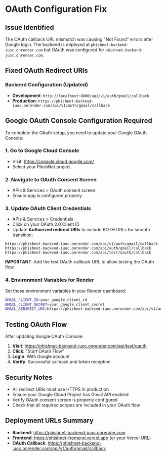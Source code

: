 # OAuth Configuration Fix

## Issue Identified
The OAuth callback URL mismatch was causing "Not Found" errors after Google login. The backend is deployed at `phishnet-backend-iuoc.onrender.com` but OAuth was configured for `phishnet-backend-juoc.onrender.com`.

## Fixed OAuth Redirect URIs

### Backend Configuration (Updated)
- **Development**: `http://localhost:8000/api/v1/auth/gmail/callback`
- **Production**: `https://phishnet-backend-iuoc.onrender.com/api/v1/auth/gmail/callback`

## Google OAuth Console Configuration Required

To complete the OAuth setup, you need to update your Google OAuth Console:

### 1. Go to Google Cloud Console
- Visit: https://console.cloud.google.com/
- Select your PhishNet project

### 2. Navigate to OAuth Consent Screen
- APIs & Services > OAuth consent screen
- Ensure app is configured properly

### 3. Update OAuth Client Credentials
- APIs & Services > Credentials
- Click on your OAuth 2.0 Client ID
- Update **Authorized redirect URIs** to include BOTH URLs for smooth transition:

```
https://phishnet-backend-iuoc.onrender.com/api/v1/auth/gmail/callback
https://phishnet-backend-iuoc.onrender.com/api/auth/gmail/callback
https://phishnet-backend-iuoc.onrender.com/api/test/oauth/callback
```

**IMPORTANT**: Add the test OAuth callback URL to allow testing the OAuth flow.

### 4. Environment Variables for Render
Set these environment variables in your Render dashboard:

```bash
GMAIL_CLIENT_ID=your_google_client_id
GMAIL_CLIENT_SECRET=your_google_client_secret
GMAIL_REDIRECT_URI=https://phishnet-backend-iuoc.onrender.com/api/v1/auth/gmail/callback
```

## Testing OAuth Flow

After updating Google OAuth Console:

1. **Visit**: https://phishnet-backend-iuoc.onrender.com/api/test/oauth
2. **Click**: "Start OAuth Flow"
3. **Login**: With Google account
4. **Verify**: Successful callback and token reception

## Security Notes

- All redirect URIs must use HTTPS in production
- Ensure your Google Cloud Project has Gmail API enabled
- Verify OAuth consent screen is properly configured
- Check that all required scopes are included in your OAuth flow

## Deployment URLs Summary

- **Backend**: https://phishnet-backend-iuoc.onrender.com
- **Frontend**: https://phishnet-frontend.vercel.app (or your Vercel URL)
- **OAuth Callback**: https://phishnet-backend-iuoc.onrender.com/api/v1/auth/gmail/callback